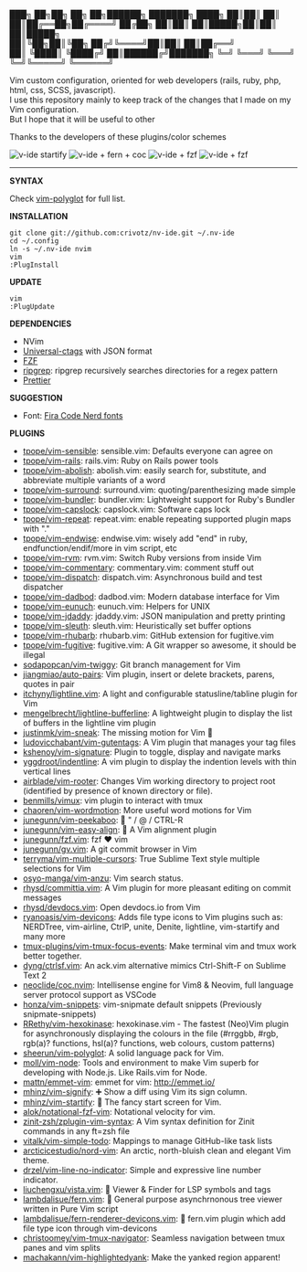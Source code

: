  ███╗   ██╗██╗   ██╗      ██╗██████╗ ███████╗
 ████╗  ██║██║   ██║      ██║██╔══██╗██╔════╝
 ██╔██╗ ██║██║   ██║█████╗██║██║  ██║█████╗  
 ██║╚██╗██║╚██╗ ██╔╝╚════╝██║██║  ██║██╔══╝  
 ██║ ╚████║ ╚████╔╝       ██║██████╔╝███████╗
 ╚═╝  ╚═══╝  ╚═══╝        ╚═╝╚═════╝ ╚══════╝

Vim custom configuration, oriented for web developers (rails, ruby, php, html, css, SCSS, javascript).  
I use this repository mainly to keep track of the changes that I made on my Vim configuration.  
But I hope that it will be useful to other

Thanks to the developers of these plugins/color schemes

![v-ide startify](https://raw.githubusercontent.com/crivotz/v-ide/master/v-ide_screenshot.png)
![v-ide + fern + coc](https://raw.githubusercontent.com/crivotz/v-ide/master/v-ide_screenshot_1.png)
![v-ide + fzf ](https://raw.githubusercontent.com/crivotz/v-ide/master/v-ide_screenshot_2.png)
![v-ide + fzf ](https://raw.githubusercontent.com/crivotz/v-ide/master/v-ide_screenshot_3.png)

---

**SYNTAX**

Check [vim-polyglot](https://github.com/sheerun/vim-polyglot) for full list.  

**INSTALLATION**
```console
git clone git://github.com:crivotz/nv-ide.git ~/.nv-ide
cd ~/.config
ln -s ~/.nv-ide nvim
vim
:PlugInstall
```
**UPDATE**
```console
vim
:PlugUpdate
```
**DEPENDENCIES**

* NVim
* [Universal-ctags](https://github.com/universal-ctags/ctags) with JSON format
* [FZF](https://github.com/junegunn/fzf)
* [ripgrep](https://github.com/BurntSushi/ripgrep): ripgrep recursively searches directories for a regex pattern  
* [Prettier](https://prettier.io)

**SUGGESTION**

* Font: [Fira Code Nerd fonts](https://github.com/ryanoasis/nerd-fonts)

**PLUGINS**  

* [tpope/vim-sensible](https:/github.com/tpope/vim-sensible): sensible.vim: Defaults everyone can agree on  
* [tpope/vim-rails](https:/github.com/tpope/vim-rails): rails.vim: Ruby on Rails power tools  
* [tpope/vim-abolish](https:/github.com/tpope/vim-abolish): abolish.vim: easily search for, substitute, and abbreviate multiple variants of a word  
* [tpope/vim-surround](https:/github.com/tpope/vim-surround): surround.vim: quoting/parenthesizing made simple  
* [tpope/vim-bundler](https:/github.com/tpope/vim-bundler): bundler.vim: Lightweight support for Ruby's Bundler  
* [tpope/vim-capslock](https:/github.com/tpope/vim-capslock): capslock.vim: Software caps lock  
* [tpope/vim-repeat](https:/github.com/tpope/vim-repeat): repeat.vim: enable repeating supported plugin maps with "."  
* [tpope/vim-endwise](https:/github.com/tpope/vim-endwise): endwise.vim: wisely add "end" in ruby, endfunction/endif/more in vim script, etc  
* [tpope/vim-rvm](https:/github.com/tpope/vim-rvm): rvm.vim: Switch Ruby versions from inside Vim  
* [tpope/vim-commentary](https:/github.com/tpope/vim-commentary): commentary.vim: comment stuff out  
* [tpope/vim-dispatch](https:/github.com/tpope/vim-dispatch): dispatch.vim: Asynchronous build and test dispatcher  
* [tpope/vim-dadbod](https:/github.com/tpope/vim-dadbod): dadbod.vim: Modern database interface for Vim  
* [tpope/vim-eunuch](https:/github.com/tpope/vim-eunuch): eunuch.vim: Helpers for UNIX  
* [tpope/vim-jdaddy](https:/github.com/tpope/vim-jdaddy): jdaddy.vim: JSON manipulation and pretty printing  
* [tpope/vim-sleuth](https:/github.com/tpope/vim-sleuth): sleuth.vim: Heuristically set buffer options  
* [tpope/vim-rhubarb](https:/github.com/tpope/vim-rhubarb): rhubarb.vim: GitHub extension for fugitive.vim  
* [tpope/vim-fugitive](https:/github.com/tpope/vim-fugitive): fugitive.vim: A Git wrapper so awesome, it should be illegal  
* [sodapopcan/vim-twiggy](https:/github.com/sodapopcan/vim-twiggy): Git branch management for Vim  
* [jiangmiao/auto-pairs](https:/github.com/jiangmiao/auto-pairs): Vim plugin, insert or delete brackets, parens, quotes in pair  
* [itchyny/lightline.vim](https:/github.com/itchyny/lightline.vim): A light and configurable statusline/tabline plugin for Vim  
* [mengelbrecht/lightline-bufferline](https:/github.com/mengelbrecht/lightline-bufferline): A lightweight plugin to display the list of buffers in the lightline vim plugin  
* [justinmk/vim-sneak](https:/github.com/justinmk/vim-sneak): The missing motion for Vim 👟  
* [ludovicchabant/vim-gutentags](https:/github.com/ludovicchabant/vim-gutentags): A Vim plugin that manages your tag files  
* [kshenoy/vim-signature](https:/github.com/kshenoy/vim-signature): Plugin to toggle, display and navigate marks  
* [yggdroot/indentline](https:/github.com/yggdroot/indentline): A vim plugin to display the indention levels with thin vertical lines  
* [airblade/vim-rooter](https:/github.com/airblade/vim-rooter): Changes Vim working directory to project root (identified by presence of known directory or file).  
* [benmills/vimux](https:/github.com/benmills/vimux): vim plugin to interact with tmux  
* [chaoren/vim-wordmotion](https:/github.com/chaoren/vim-wordmotion): More useful word motions for Vim  
* [junegunn/vim-peekaboo](https:/github.com/junegunn/vim-peekaboo): 👀 " / @ / CTRL-R  
* [junegunn/vim-easy-align](https:/github.com/junegunn/vim-easy-align): 🌻 A Vim alignment plugin  
* [junegunn/fzf.vim](https:/github.com/junegunn/fzf.vim): fzf ❤️ vim  
* [junegunn/gv.vim](https:/github.com/junegunn/gv.vim): A git commit browser in Vim  
* [terryma/vim-multiple-cursors](https:/github.com/terryma/vim-multiple-cursors): True Sublime Text style multiple selections for Vim  
* [osyo-manga/vim-anzu](https:/github.com/osyo-manga/vim-anzu): Vim search status.  
* [rhysd/committia.vim](https:/github.com/rhysd/committia.vim): A Vim plugin for more pleasant editing on commit messages  
* [rhysd/devdocs.vim](https:/github.com/rhysd/devdocs.vim): Open devdocs.io from Vim  
* [ryanoasis/vim-devicons](https:/github.com/ryanoasis/vim-devicons): Adds file type icons to Vim plugins such as: NERDTree, vim-airline, CtrlP, unite, Denite, lightline, vim-startify and many more  
* [tmux-plugins/vim-tmux-focus-events](https:/github.com/tmux-plugins/vim-tmux-focus-events): Make terminal vim and tmux work better together.  
* [dyng/ctrlsf.vim](https:/github.com/dyng/ctrlsf.vim): An ack.vim alternative mimics Ctrl-Shift-F on Sublime Text 2  
* [neoclide/coc.nvim](https:/github.com/neoclide/coc.nvim): Intellisense engine for Vim8 & Neovim, full language server protocol support as VSCode  
* [honza/vim-snippets](https:/github.com/honza/vim-snippets): vim-snipmate default snippets (Previously snipmate-snippets)  
* [RRethy/vim-hexokinase](https:/github.com/RRethy/vim-hexokinase): hexokinase.vim - The fastest (Neo)Vim plugin for asynchronously displaying the colours in the file (#rrggbb, #rgb, rgb(a)? functions, hsl(a)? functions, web colours, custom patterns)  
* [sheerun/vim-polyglot](https:/github.com/sheerun/vim-polyglot): A solid language pack for Vim.  
* [moll/vim-node](https:/github.com/moll/vim-node): Tools and environment to make Vim superb for developing with Node.js. Like Rails.vim for Node.  
* [mattn/emmet-vim](https:/github.com/mattn/emmet-vim): emmet for vim: http://emmet.io/  
* [mhinz/vim-signify](https:/github.com/mhinz/vim-signify): ➕ Show a diff using Vim its sign column.  
* [mhinz/vim-startify](https:/github.com/mhinz/vim-startify): 🔗 The fancy start screen for Vim.  
* [alok/notational-fzf-vim](https:/github.com/alok/notational-fzf-vim): Notational velocity for vim.  
* [zinit-zsh/zplugin-vim-syntax](https:/github.com/zinit-zsh/zplugin-vim-syntax): A Vim syntax definition for Zinit commands in any ft=zsh file  
* [vitalk/vim-simple-todo](https:/github.com/vitalk/vim-simple-todo): Mappings to manage GitHub-like task lists  
* [arcticicestudio/nord-vim](https:/github.com/arcticicestudio/nord-vim): An arctic, north-bluish clean and elegant Vim theme.  
* [drzel/vim-line-no-indicator](https:/github.com/drzel/vim-line-no-indicator): Simple and expressive line number indicator.  
* [liuchengxu/vista.vim](https:/github.com/liuchengxu/vista.vim): 🌵 Viewer & Finder for LSP symbols and tags  
* [lambdalisue/fern.vim](https:/github.com/lambdalisue/fern.vim): 🌿 General purpose asynchrnonous tree viewer written in Pure Vim script  
* [lambdalisue/fern-renderer-devicons.vim](https:/github.com/lambdalisue/fern-renderer-devicons.vim): 🌿 fern.vim plugin which add file type icon through vim-devicons  
* [christoomey/vim-tmux-navigator](https:/github.com/christoomey/vim-tmux-navigator): Seamless navigation between tmux panes and vim splits  
* [machakann/vim-highlightedyank](https:/github.com/machakann/vim-highlightedyank): Make the yanked region apparent!  
